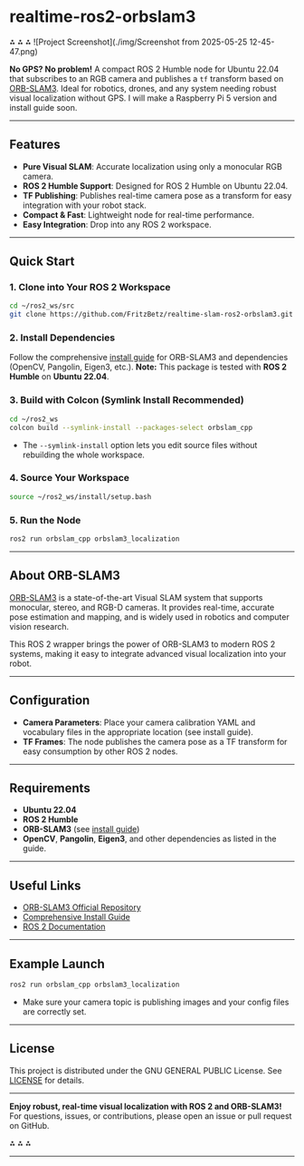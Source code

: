 # realtime-ros2-orbslam3
⁂   ⁂   ⁂
![Project Screenshot](./img/Screenshot from 2025-05-25 12-45-47.png)

**No GPS? No problem!**
A compact ROS 2 Humble node for Ubuntu 22.04 that subscribes to an RGB camera and publishes a `tf` transform based on [ORB-SLAM3](https://github.com/UZ-SLAMLab/ORB_SLAM3).
Ideal for robotics, drones, and any system needing robust visual localization without GPS. I will make a Raspberry Pi 5 version and install guide soon.

---

## Features

- **Pure Visual SLAM**: Accurate localization using only a monocular RGB camera.
- **ROS 2 Humble Support**: Designed for ROS 2 Humble on Ubuntu 22.04.
- **TF Publishing**: Publishes real-time camera pose as a transform for easy integration with your robot stack.
- **Compact \& Fast**: Lightweight node for real-time performance.
- **Easy Integration**: Drop into any ROS 2 workspace.

---

## Quick Start

### 1. Clone into Your ROS 2 Workspace

```bash
cd ~/ros2_ws/src
git clone https://github.com/FritzBetz/realtime-slam-ros2-orbslam3.git
```


### 2. Install Dependencies

Follow the comprehensive [install guide](https://github.com/FritzBetz/ORB-SLAM3-update) for ORB-SLAM3 and dependencies (OpenCV, Pangolin, Eigen3, etc.).
**Note:** This package is tested with **ROS 2 Humble** on **Ubuntu 22.04**.

### 3. Build with Colcon (Symlink Install Recommended)

```bash
cd ~/ros2_ws
colcon build --symlink-install --packages-select orbslam_cpp
```

- The `--symlink-install` option lets you edit source files without rebuilding the whole workspace.


### 4. Source Your Workspace

```bash
source ~/ros2_ws/install/setup.bash
```


### 5. Run the Node

```bash
ros2 run orbslam_cpp orbslam3_localization
```


---

## About ORB-SLAM3

[ORB-SLAM3](https://github.com/UZ-SLAMLab/ORB_SLAM3) is a state-of-the-art Visual SLAM system that supports monocular, stereo, and RGB-D cameras.
It provides real-time, accurate pose estimation and mapping, and is widely used in robotics and computer vision research.

This ROS 2 wrapper brings the power of ORB-SLAM3 to modern ROS 2 systems, making it easy to integrate advanced visual localization into your robot.

---

## Configuration

- **Camera Parameters**: Place your camera calibration YAML and vocabulary files in the appropriate location (see install guide).
- **TF Frames**: The node publishes the camera pose as a TF transform for easy consumption by other ROS 2 nodes.

---

## Requirements

- **Ubuntu 22.04**
- **ROS 2 Humble**
- **ORB-SLAM3** (see [install guide](https://github.com/FritzBetz/ORB-SLAM3-update))
- **OpenCV**, **Pangolin**, **Eigen3**, and other dependencies as listed in the guide.

---

## Useful Links

- [ORB-SLAM3 Official Repository](https://github.com/UZ-SLAMLab/ORB_SLAM3)
- [Comprehensive Install Guide](https://github.com/FritzBetz/ORB-SLAM3-update)
- [ROS 2 Documentation](https://docs.ros.org/en/humble/index.html)

---

## Example Launch

```bash
ros2 run orbslam_cpp orbslam3_localization
```

- Make sure your camera topic is publishing images and your config files are correctly set.

---

## License

This project is distributed under the GNU GENERAL PUBLIC License. See [LICENSE](LICENSE) for details.

---

**Enjoy robust, real-time visual localization with ROS 2 and ORB-SLAM3!**
For questions, issues, or contributions, please open an issue or pull request on GitHub.

⁂   ⁂   ⁂

---
